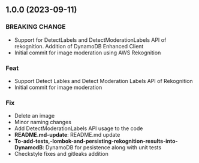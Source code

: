 ## 1.0.0 (2023-09-11)

### BREAKING CHANGE

- Support for DetectLabels and DetectModerationLabels API of rekognition. Addition of DynamoDB Enhanced Client
- Initial commit for image moderation using AWS Rekognition

### Feat

- Support Detect Lables and Detect Moderation Labels API of Rekognition
- Initial commit for image moderation

### Fix

- Delete an image
- Minor naming changes
- Add DetectModerationLabels API usage to the code
- **README.md-update**: README.md update
- **To-add-tests,-lombok-and-persisting-rekognition-results-into-DynamodB**: DynamoDB for pesistence along with unit tests
- Checkstyle fixes and gitleaks addition
